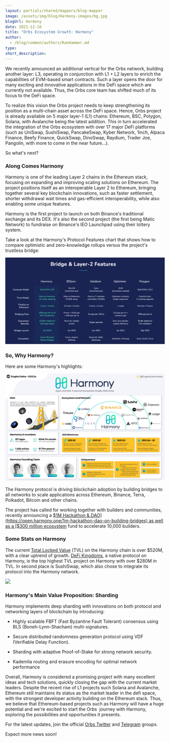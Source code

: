 ```yaml
---
layout: partials/shared/mappers/blog-mapper
image: /assets/img/blog/Harmony-images/bg.jpg
blogUrl: Harmony
date: 2021-12-16
title: "Orbs Ecosystem Growth: Harmony"
author:
  - /blog/common/authors/RanHammer.md
type:
short_description: 
---
```

We recently announced an additional vertical for the Orbs network, building another layer: L3, operating in conjunction with L1 + L2 layers to enrich the capabilities of EVM-based smart contracts. Such a layer opens the door for many exciting and innovative applications in the DeFi space which are currently not available. Thus, the Orbs core team has shifted much of its focus to the DeFi space.

To realize this vision the Orbs project needs to keep strengthening its position as a multi-chain asset across the DeFi space. Hence, Orbs project is already available on 5 major layer-1 (L1) chains: Ethereum, BSC, Polygon, Solana, with Avalanche being the latest addition. This in turn accelerated the integration of the Orbs ecosystem with over 17 major DeFi platforms (such as UniSwap, SushiSwap, PancakeSwap, Kyber Network, 1inch, Alpaca Finance, Beefy Finance, QuickSwap, DinoSwap, Raydium, Trader Joe, Pangolin, with more to come in the near future...).

So what's next?

### Along Comes Harmony

Harmony is one of the leading Layer 2 chains in the Ethereum stack, focusing on expanding and improving scaling solutions on Ethereum. The project positions itself as an interoperable Layer 2 to Ethereum, bringing together several key blockchain innovations, such as faster settlement, shorter withdrawal wait times and gas-efficient interoperability, while also enabling some unique features.

Harmony is the first project to launch on both Binance's traditional exchange and its DEX. It's also the second project (the first being Matic Network) to fundraise on Binance's IEO Launchpad using their lottery system.

Take a look at the Harmony's Protocol Features chart that shows how to compare optimistic and zero-knowledge rollups versus the project's trustless bridge:

![](/assets/img/blog/Harmony-images/image1.png)

### So, Why Harmony?

Here are some Harmony's highlights:

![](/assets/img/blog/Harmony-images/image2.png)

The Harmony protocol is driving blockchain adoption by building bridges to all networks to scale applications across Ethereum, Binance, Terra, Polkadot, Bitcoin and other chains.

The project has called for working together with builders and communities, recently announcing a [$1M Hackathon & DAO](https://open.harmony.one/1m-hackathon-dao-on-building-bridges) as well as a [$300 million ecosystem](https://twitter.com/harmonyprotocol/status/1436031205959405570) fund to accelerate 10,000 builders.

### Some Stats on Harmony

The current [Total Locked Value](https://defillama.com/chain/Harmony) (TVL) on the Harmony chain is over $520M, with a clear uptrend of growth. [DeFi Kingdoms](https://defikingdoms.com/), a native protocol on Harmony, is the top highest TVL project on Harmony with over $280M in TVL. In second place is SushiSwap, which also chose to integrate its protocol into the Harmony network.

![](/assets/img/blog/Harmony-images/image3.png)

### Harmony's Main Value Proposition: Sharding

Harmony implements deep sharding with innovations on both protocol and networking layers of blockchain by introducing:

-   Highly scalable FBFT (Fast Byzantine Fault Tolerant) consensus using BLS (Boneh-Lynn-Shacham) multi-signatures.

-   Secure distributed randomness generation protocol using VDF (Verifiable Delay Function).

-   Sharding with adaptive Proof-of-Stake for strong network security.

-   Kademlia routing and erasure encoding for optimal network performance

Overall, Harmony is considered a promising project with many excellent ideas and tech solutions, quickly closing the gap with the current market leaders. Despite the recent rise of L1 projects such Solana and Avalanche, Ethereum still maintains its status as the market leader in the defi space, with the strongest developer activity building on the Ethereum stack. Thus, we believe that Ethereum-based projects such as Harmony will have a huge potential and we're excited to start the Orbs  journey with Harmony, exploring the possibilities and opportunities it presents.

For the latest updates, join the official [Orbs Twitter](https://twitter.com/orbs_network) and [Telegram](https://t.me/OrbsNetwork) groups.

Expect more news soon!
